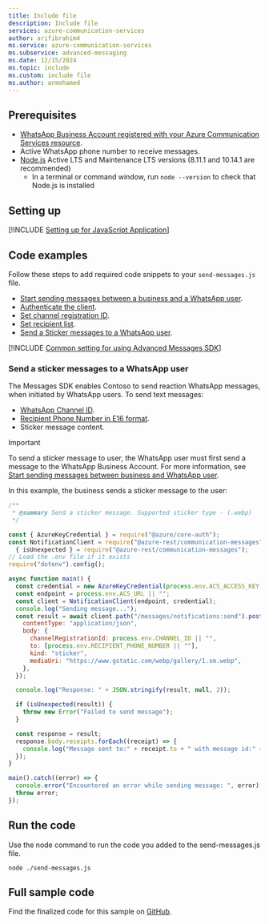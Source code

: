 ```yaml
---
title: Include file
description: Include file
services: azure-communication-services
author: arifibrahim4
ms.service: azure-communication-services
ms.subservice: advanced-messaging
ms.date: 12/15/2024
ms.topic: include
ms.custom: include file
ms.author: armohamed
---
```


## Prerequisites
- [WhatsApp Business Account registered with your Azure Communication Services resource](../../connect-whatsapp-business-account.md).
- Active WhatsApp phone number to receive messages.
- [Node.js](https://nodejs.org/) Active LTS and Maintenance LTS versions (8.11.1 and 10.14.1 are recommended)
    - In a terminal or command window, run `node --version` to check that Node.js is installed

## Setting up

[!INCLUDE [Setting up for JavaScript Application](../javascript-application-setup.md)]

## Code examples

Follow these steps to add required code snippets to your `send-messages.js` file.
- [Start sending messages between a business and a WhatsApp user](#start-sending-messages-between-a-business-and-a-whatsapp-user).
- [Authenticate the client](#authenticate-the-client).
- [Set channel registration ID](#set-channel-registration-id).
- [Set recipient list](#set-recipient-list).
- [Send a Sticker messages to a WhatsApp user](#send-a-sticker-messages-to-a-whatsapp-user).

[!INCLUDE [Common setting for using Advanced Messages SDK](../common-setting-javascript.md)]

### Send a sticker messages to a WhatsApp user

The Messages SDK enables Contoso to send reaction WhatsApp messages, when initiated by WhatsApp users. To send text messages:
- [WhatsApp Channel ID](#set-channel-registration-id).
- [Recipient Phone Number in E16 format](#set-recipient-list).
- Sticker message content.

> [!IMPORTANT]
> To send a sticker message to user, the WhatsApp user must first send a message to the WhatsApp Business Account. For more information, see [Start sending messages between business and WhatsApp user](#start-sending-messages-between-a-business-and-a-whatsapp-user).

In this example, the business sends a sticker message to the user:

```javascript
/**
 * @summary Send a sticker message. Supported sticker type - (.webp)
 */

const { AzureKeyCredential } = require("@azure/core-auth");
const NotificationClient = require("@azure-rest/communication-messages").default,
  { isUnexpected } = require("@azure-rest/communication-messages");
// Load the .env file if it exists
require("dotenv").config();

async function main() {
  const credential = new AzureKeyCredential(process.env.ACS_ACCESS_KEY || "");
  const endpoint = process.env.ACS_URL || "";
  const client = NotificationClient(endpoint, credential);
  console.log("Sending message...");
  const result = await client.path("/messages/notifications:send").post({
    contentType: "application/json",
    body: {
      channelRegistrationId: process.env.CHANNEL_ID || "",
      to: [process.env.RECIPIENT_PHONE_NUMBER || ""],
      kind: "sticker",
      mediaUri: "https://www.gstatic.com/webp/gallery/1.sm.webp",
    },
  });

  console.log("Response: " + JSON.stringify(result, null, 2));

  if (isUnexpected(result)) {
    throw new Error("Failed to send message");
  }

  const response = result;
  response.body.receipts.forEach((receipt) => {
    console.log("Message sent to:" + receipt.to + " with message id:" + receipt.messageId);
  });
}

main().catch((error) => {
  console.error("Encountered an error while sending message: ", error);
  throw error;
});
```

## Run the code
Use the node command to run the code you added to the send-messages.js file.

```console
node ./send-messages.js
```

## Full sample code

Find the finalized code for this sample on [GitHub](https://github.com/Azure/azure-sdk-for-js/tree/main/sdk/communication/communication-messages-rest/samples).
